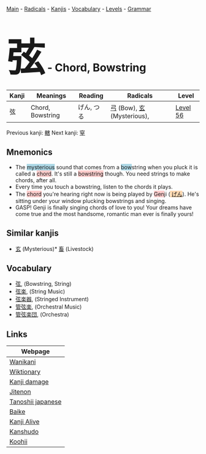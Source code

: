 <style> bigfont {font-size: 100px}</style>
[Main](../index.md) -
[Radicals](../radicals.md) -
[Kanjis](../kanjis.md) -
[Vocabulary](../vocabulary.md) -
[Levels](../levels.md) -
[Grammar](../grammar.md)
# <bigfont> 弦</bigfont> - Chord, Bowstring 

| Kanji | Meanings | Reading | Radicals | Level |
| --- | --- | --- | --- | --- |
| 弦 | Chord, Bowstring | げん, つる | [弓](../radicals/弓.md) (Bow), [玄](../radicals/玄.md) (Mysterious),  | [Level 56](../levels/wk_level56.md) |

Previous kanji: [轄](轄.md) Next kanji: [窒](窒.md) 

## Mnemonics
 * The <span style="background-color:#ADD8E6"> mysterious</span> sound that comes from a <span style="background-color:#ADD8E6"> bow</span>string when you pluck it is called a <span style="background-color:#ffcccb"> chord</span>. It's still a <span style="background-color:#ffcccb"> bowstring</span> though. You need strings to make chords, after all.
* Every time you touch a bowstring, listen to the chords it plays.
* The <span style="background-color:#ffcccb"> chord</span> you're hearing right now is being played by <span style="background-color:#ffcccb"> Gen</span>ji (<span style="background-color:#fed8b1"> [げん](https://jisho.org/search/げん)</span>). He's sitting under your window plucking bowstrings and singing.
* GASP! Genji is finally singing chords of love to you! Your dreams have come true and the most handsome, romantic man ever is finally yours!


## Similar kanjis
 * [玄](玄.md) (Mysterious)* [畜](畜.md) (Livestock)


## Vocabulary
 * [弦](../vocabulary/弦.md), (Bowstring, String)
* [弦楽](../vocabulary/弦.md), (String Music)
* [弦楽器](../vocabulary/弦.md), (Stringed Instrument)
* [管弦楽](../vocabulary/弦.md), (Orchestral Music)
* [管弦楽団](../vocabulary/弦.md), (Orchestra)



## Links 

| Webpage |
| --- |
| [Wanikani          ](https://www.wanikani.com/kanji/弦) |
| [Wiktionary        ](https://en.wiktionary.org/wiki/弦) |
| [Kanji damage      ](http://www.kanjidamage.com/kanji/search?utf8=✓&q=弦) |
| [Jitenon           ](https://jitenon.com/kanji/弦) |
| [Tanoshii japanese ](https://www.tanoshiijapanese.com/dictionary/kanji.cfm?k=弦) |
| [Baike             ](https://baike.baidu.com/item/弦) |
| [Kanji Alive       ](https://app.kanjialive.com/弦) |
| [Kanshudo          ](https://www.kanshudo.com/searchmn?q=弦) |
| [Koohii            ](https://kanji.koohii.com/study/kanji/弦) |
